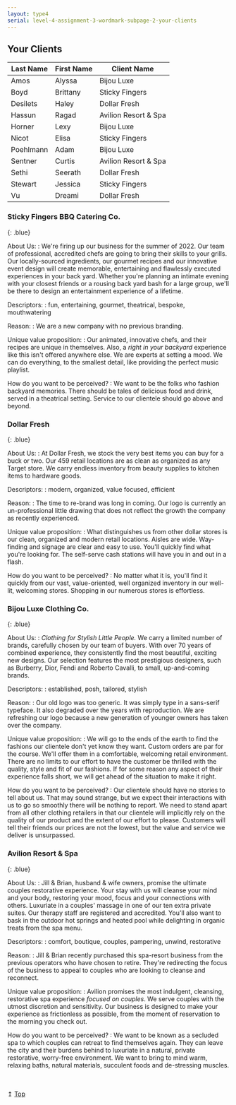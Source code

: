 ```yaml
---
layout: type4
serial: level-4-assignment-3-wordmark-subpage-2-your-clients
---
```


## Your Clients

| Last Name       | First Name    | Client Name
|-----------------|---------------|-----------------------|
| Amos            | Alyssa        | Bijou Luxe            |
| Boyd            | Brittany      | Sticky Fingers        |
| Desilets        | Haley         | Dollar Fresh          |
| Hassun          | Ragad         | Avilion Resort & Spa  |
| Horner          | Lexy          | Bijou Luxe            |
| Nicot           | Elisa         | Sticky Fingers        |
| Poehlmann       | Adam          | Bijou Luxe            |
| Sentner         | Curtis        | Avilion Resort & Spa  |
| Sethi           | Seerath       | Dollar Fresh          |
| Stewart         | Jessica       | Sticky Fingers        |
| Vu              | Dreami        | Dollar Fresh          |


### Sticky Fingers BBQ Catering Co.
{: .blue}

About Us:
: We're firing up our business for the summer of 2022. Our team of professional, accredited chefs are going to bring their skills to your grills. Our locally-sourced ingredients, our gourmet recipes and our innovative event design will create memorable, entertaining and flawlessly executed experiences in your back yard. Whether you're planning an intimate evening with your closest friends or a rousing back yard bash for a large group, we'll be there to design an entertainment experience of a lifetime.

Descriptors:
: fun, entertaining, gourmet, theatrical, bespoke, mouthwatering

Reason:
: We are a new company with no previous branding.

Unique value proposition:
: Our animated, innovative chefs, and their recipes are unique in themselves. Also, a *right in your backyard* experience like this isn't offered anywhere else. We are experts at setting a mood. We can do everything, to the smallest detail, like providing the perfect music playlist.

How do you want to be perceived?
: We want to be the folks who fashion backyard memories. There should be tales of delicious food and drink, served in a theatrical setting. Service to our clientele should go above and beyond.

### Dollar Fresh
{: .blue}

About Us:
: At Dollar Fresh, we stock the very best items you can buy for a buck or two. Our 459 retail locations are as clean as organized as any Target store. We carry endless inventory from beauty supplies to kitchen items to hardware goods.

Descriptors:
: modern, organized, value focused, efficient

Reason:
: The time to re-brand was long in coming. Our logo is currently an un-professional little drawing that does not reflect the growth the company as recently experienced.

Unique value proposition:
: What distinguishes us from other dollar stores is our clean, organized and modern retail locations. Aisles are wide. Way-finding and signage are clear and easy to use. You'll quickly find what you're looking for. The self-serve cash stations will have you in and out in a flash.

How do you want to be perceived?
: No matter what it is, you'll find it quickly from our vast, value-oriented, well organized inventory in our well-lit, welcoming stores. Shopping in our numerous stores is effortless.


### Bijou Luxe Clothing Co.
{: .blue}

About Us:
: *Clothing for Stylish Little People.* We carry a limited number of brands, carefully chosen by our team of buyers. With over 70 years of combined experience, they consistently find the most beautiful, exciting new designs. Our selection features the most prestigious designers, such as Burberry, Dior, Fendi and Roberto Cavalli, to small, up-and-coming brands.

Descriptors:
: established, posh, tailored, stylish

Reason:
: Our old logo was too generic. It was simply type in a sans-serif typeface. It also degraded over the years with reproduction. We are refreshing our logo because a new generation of younger owners has taken over the company.

Unique value proposition:
: We will go to the ends of the earth to find the fashions our clientele don't yet know they want. Custom orders are par for the course. We'll offer them in a comfortable, welcoming retail environment. There are no limits to our effort to have the customer be thrilled with the quality, style and fit of our fashions. If for some reason any aspect of their experience falls short, we will get ahead of the situation to make it right.

How do you want to be perceived?
: Our clientele should have no stories to tell about us. That may sound strange, but we expect their interactions with us to go so smoothly there will be nothing to report. We need to stand apart from all other clothing retailers in that our clientele will implicitly rely on the quality of our product and the extent of our effort to please. Customers will tell their friends our prices are not the lowest, but the value and service we deliver is unsurpassed.

### Avilion Resort & Spa
{: .blue}

About Us:
: Jill & Brian, husband & wife owners, promise the ultimate couples restorative experience. Your stay with us will cleanse your mind and your body, restoring your mood, focus and your connections with others. Luxuriate in a couples' massage in one of our ten extra private suites. Our therapy staff are registered and accredited. You'll also want to bask in the outdoor hot springs and heated pool while delighting in organic treats from the spa menu.

Descriptors:
: comfort, boutique, couples, pampering, unwind, restorative

Reason:
: Jill & Brian recently purchased this spa-resort business from the previous operators who have chosen to retire. They're redirecting the focus of the business to appeal to couples who are looking to cleanse and reconnect.

Unique value proposition:
: Avilion promises the most indulgent, cleansing, restorative spa experience *focused on couples*. We serve couples with the utmost discretion and sensitivity. Our business is designed to make your experience as frictionless as possible, from the moment of reservation to the morning you check out.

How do you want to be perceived?
: We want to be known as a secluded spa to which couples can retreat to find themselves again. They can leave the city and their burdens behind to luxuriate in a natural, private restorative, worry-free environment. We want to bring to mind warm, relaxing baths, natural materials, succulent foods and de-stressing muscles.

<div class="text-right" style="margin-top: 3rem;">&#8613; <a href="#top">Top</a></div>